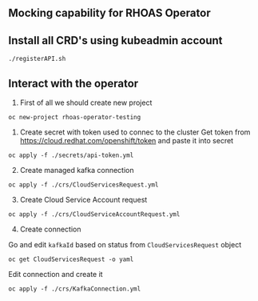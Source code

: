## Mocking capability for RHOAS Operator

## Install all CRD's using kubeadmin account

```
./registerAPI.sh
```

## Interact with the operator

1. First of all we should create new project 
```
oc new-project rhoas-operator-testing
```
1. Create secret with token used to connec to the cluster
Get token from https://cloud.redhat.com/openshift/token and paste it into secret
```
oc apply -f ./secrets/api-token.yml
```
2. Create managed kafka connection 
```
oc apply -f ./crs/CloudServicesRequest.yml
```
3. Create Cloud Service Account request
```
oc apply -f ./crs/CloudServiceAccountRequest.yml
```

4. Create connection

Go and edit `kafkaId` based on status from `CloudServicesRequest` object

```
oc get CloudServicesRequest -o yaml
```

Edit connection and create it
```
oc apply -f ./crs/KafkaConnection.yml
```